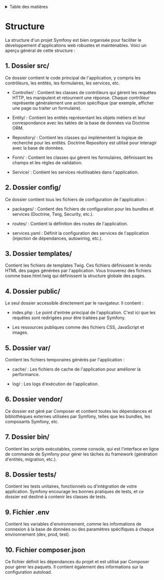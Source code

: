 <details>
    <summary>Table des matières</summary>

- [Introduction](README.md)
- [Structure](structure.md)
- [Getting Started](getting-started.md)
- [Console](console.md)
- [Controller](controller.md)
- [Doctrine](doctrine.md)
- [Models](models.md)
- [Migration](migration.md)
- [Repositories](repositories.md)
- [Pratiques](pratiques.md)

</details>

# Structure

La structure d'un projet Symfony est bien organisée pour faciliter le développement d'applications web robustes et maintenables. Voici un aperçu général de cette structure :

## 1. Dossier src/

Ce dossier contient le code principal de l'application, y compris les contrôleurs, les entités, les formulaires, les services, etc.

- Controller/ : Contient les classes de contrôleurs qui gèrent les requêtes HTTP, les manipulent et retournent une réponse. Chaque contrôleur représente généralement une action spécifique (par exemple, afficher une page ou traiter un formulaire).

- Entity/ : Contient les entités représentant les objets métiers et leur correspondance avec les tables de la base de données via Doctrine ORM.

- Repository/ : Contient les classes qui implémentent la logique de recherche pour les entités. Doctrine Repository est utilisé pour interagir avec la base de données.

- Form/ : Contient les classes qui gèrent les formulaires, définissant les champs et les règles de validation.

- Service/ : Contient les services réutilisables dans l'application.

## 2. Dossier config/

Ce dossier contient tous les fichiers de configuration de l'application :

- packages/ : Contient des fichiers de configuration pour les bundles et services (Doctrine, Twig, Security, etc.).
    
- routes/ : Contient la définition des routes de l'application.

- services.yaml : Définit la configuration des services de l'application (injection de dépendances, autowiring, etc.).

## 3. Dossier templates/

Contient les fichiers de templates Twig. Ces fichiers définissent le rendu HTML des pages générées par l'application. Vous trouverez des fichiers comme base.html.twig qui définissent la structure globale des pages.

## 4. Dossier public/

Le seul dossier accessible directement par le navigateur. Il contient :

- index.php : Le point d'entrée principal de l'application. C'est ici que les requêtes sont redirigées pour être traitées par Symfony.
    
- Les ressources publiques comme des fichiers CSS, JavaScript et images.

## 5. Dossier var/

Contient les fichiers temporaires générés par l'application :

- cache/ : Les fichiers de cache de l'application pour améliorer la performance.

- log/ : Les logs d'exécution de l'application.

## 6. Dossier vendor/

Ce dossier est géré par Composer et contient toutes les dépendances et bibliothèques externes utilisées par Symfony, telles que les bundles, les composants Symfony, etc.

## 7. Dossier bin/

Contient les scripts exécutables, comme console, qui est l'interface en ligne de commande de Symfony pour gérer les tâches du framework (génération d'entités, migration, etc.).

## 8. Dossier tests/

Contient les tests unitaires, fonctionnels ou d'intégration de votre application. Symfony encourage les bonnes pratiques de tests, et ce dossier est destiné à contenir les classes de tests.

## 9. Fichier .env

Contient les variables d'environnement, comme les informations de connexion à la base de données ou des paramètres spécifiques à chaque environnement (dev, prod, test).

## 10. Fichier composer.json

Ce fichier définit les dépendances du projet et est utilisé par Composer pour gérer les paquets. Il contient également des informations sur la configuration autoload.